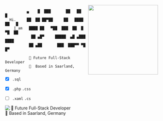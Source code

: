 <img align='right' src="https://media.giphy.com/media/U6YxrKZ84AfppW48r4/giphy.gif" width="230">

```
          ▄    █  ███       ██   ██  █
  Hi.     ██  ██ ██▀██     ██   ████ ██   █
    I am   ████ ██   ▀██  ███  ██  █ ▀█  ██
            ██ ▄█▀     █████  ▄█ ▄███ ████
           ██ ▄██       ███  ███▀▀ ▀█  █▀ 
   
           🚀 Future Full-Stack Developer 
           📍  Based in Saarland, Germany
```
* [x] `.sql` 
* [x] `.php` `.css`
* [ ] `.xaml` `.cs` 


<img align='left' src="https://www.ynav.de/wp-content/uploads/2019/12/logo-000-1.png">
🚀 Future Full-Stack Developer<br>
📍  Based in Saarland, Germany
